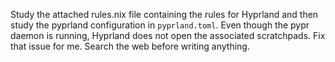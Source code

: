 Study the attached rules.nix file containing the rules for Hyprland and then study the pyprland configuration in `pyprland.toml`. Even though the pypr daemon is running, Hyprland does not open the associated scratchpads. Fix that issue for me. Search the web before writing anything.
